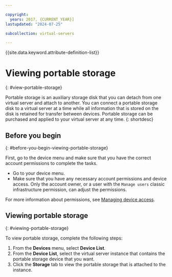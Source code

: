 ```yaml
---

copyright:
  years: 2017, {CURRENT_YEAR}]
lastupdated: "2024-07-25"

subcollection: virtual-servers

---
```


{{site.data.keyword.attribute-definition-list}}

# Viewing portable storage
{: #view-portable-storage}

Portable storage is an auxiliary storage disk that you can detach from one virtual server and attach to another. You can connect a portable storage disk to a virtual server at a time while all information that is stored on the disk is retained for transfer between devices. Portable storage can be purchased and applied to your virtual server at any time.
{: shortdesc}

## Before you begin
{: #before-you-begin-viewing-portable-storage}

First, go to the device menu and make sure that you have the correct account permissions to complete the tasks.

* Go to your device menu.
* Make sure that you have any necessary account permissions and device access. Only the account owner, or a user with the `Manage users` classic infrastructure permission, can adjust the permissions.

For more information about permissions, see [Managing device access](/docs/virtual-servers?topic=virtual-servers-managing-device-access).

## Viewing portable storage
{: #viewing-portable-storage}

To view portable storage, complete the following steps:

1. From the **Devices** menu, select **Device List**.
2. From the **Device List**, select the virtual server instance that contains the portable storage device that you want.
3. Click the **Storage** tab to view the portable storage that is attached to the instance.
